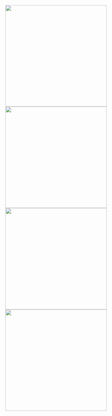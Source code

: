 <img src="https://user-images.githubusercontent.com/84701901/223707422-a1e1cf5f-f99e-4624-903b-30390502e54c.png" width="320"> <img src="https://user-images.githubusercontent.com/84701901/223706714-9066e2ea-6d0c-4cf4-9f5c-9f5067f1eb59.png" width="320"> <img src="https://user-images.githubusercontent.com/84701901/223707581-469d3e3f-84b9-479c-9ea0-79d91eaa0876.png" width="320"> <img src="https://user-images.githubusercontent.com/84701901/223707884-043f7035-03c9-4fe3-9293-1eb1bcf8ed2b.png" width="320">
